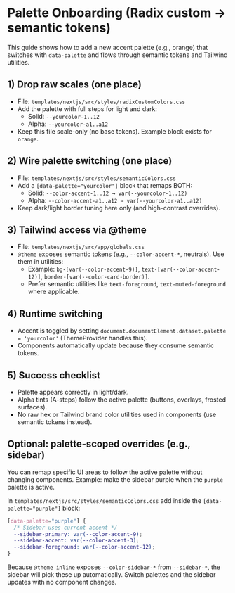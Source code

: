 # Palette Onboarding (Radix custom → semantic tokens)

This guide shows how to add a new accent palette (e.g., orange) that switches with `data-palette` and flows through semantic tokens and Tailwind utilities.

## 1) Drop raw scales (one place)
- File: `templates/nextjs/src/styles/radixCustomColors.css`
- Add the palette with full steps for light and dark:
  - Solid: `--yourcolor-1..12`
  - Alpha: `--yourcolor-a1..a12`
- Keep this file scale-only (no base tokens). Example block exists for `orange`.

## 2) Wire palette switching (one place)
- File: `templates/nextjs/src/styles/semanticColors.css`
- Add a `[data-palette="yourcolor"]` block that remaps BOTH:
  - Solid: `--color-accent-1..12 → var(--yourcolor-1..12)`
  - Alpha: `--color-accent-a1..a12 → var(--yourcolor-a1..a12)`
- Keep dark/light border tuning here only (and high-contrast overrides).

## 3) Tailwind access via @theme
- File: `templates/nextjs/src/app/globals.css`
- `@theme` exposes semantic tokens (e.g., `--color-accent-*`, neutrals). Use them in utilities:
  - Example: `bg-[var(--color-accent-9)]`, `text-[var(--color-accent-12)]`, `border-[var(--color-card-border)]`.
  - Prefer semantic utilities like `text-foreground`, `text-muted-foreground` where applicable.

## 4) Runtime switching
- Accent is toggled by setting `document.documentElement.dataset.palette = 'yourcolor'` (ThemeProvider handles this).
- Components automatically update because they consume semantic tokens.

## 5) Success checklist
- Palette appears correctly in light/dark.
- Alpha tints (A-steps) follow the active palette (buttons, overlays, frosted surfaces).
- No raw hex or Tailwind brand color utilities used in components (use semantic tokens instead).

## Optional: palette-scoped overrides (e.g., sidebar)
You can remap specific UI areas to follow the active palette without changing components. Example: make the sidebar purple when the `purple` palette is active.

In `templates/nextjs/src/styles/semanticColors.css` add inside the `[data-palette="purple"]` block:

```css
[data-palette="purple"] {
  /* Sidebar uses current accent */
  --sidebar-primary: var(--color-accent-9);
  --sidebar-accent: var(--color-accent-3);
  --sidebar-foreground: var(--color-accent-12);
}
```

Because `@theme inline` exposes `--color-sidebar-*` from `--sidebar-*`, the sidebar will pick these up automatically. Switch palettes and the sidebar updates with no component changes.
